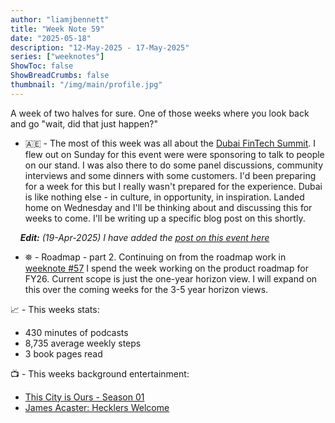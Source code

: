 ```yaml
---
author: "liamjbennett"
title: "Week Note 59"
date: "2025-05-18"
description: "12-May-2025 - 17-May-2025"
series: ["weeknotes"]
ShowToc: false
ShowBreadCrumbs: false
thumbnail: "/img/main/profile.jpg"
---
```


A week of two halves for sure. One of those weeks where you look back and go "wait, did that just happen?"
<p/>

* 🇦🇪 - The most of this week was all about the [Dubai FinTech Summit](https://dubaifintechsummit.com/). I flew out on Sunday for this event were were sponsoring to talk to people on our stand. I was also there to do some panel discussions, community interviews and some dinners with some customers. I'd been preparing for a week for this but I really wasn't prepared for the experience. Dubai is like nothing else - in culture, in opportunity, in inspiration. Landed home on Wednesday and I'll be thinking about and discussing this for weeks to come. I'll be writing up a specific blog post on this shortly.
<p/>

&nbsp;&nbsp;&nbsp; ***Edit:*** *(19-Apr-2025) I have added the [post on this event here](/posts/2025-05-19-dubai-fintech-summit-25/)*
<p/>

* ⛯ - Roadmap - part 2. Continuing on from the roadmap work in [weeknote #57](/weeknotes/2025-05-03-weeknote-57/) I spend the week working on the product roadmap for FY26. Current scope is just the one-year horizon view. I will expand on this over the coming weeks for the 3-5 year horizon views.
<p/>

📈 - This weeks stats:
* 430 minutes of podcasts
* 8,735 average weekly steps
* 3 book pages read
<p/>

📺 - This weeks background entertainment:
* [This City is Ours - Season 01](https://www.imdb.com/title/tt31438328/)
* [James Acaster: Hecklers Welcome](https://www.imdb.com/title/tt34581142/)